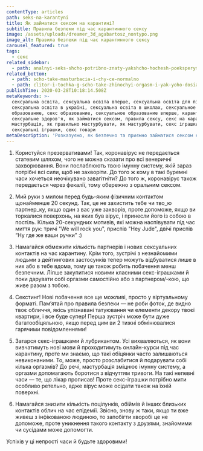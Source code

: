 ```yaml
---
contentType: articles
path: seks-na-karantyni
title: Як займатися сексом на карантині?
subtitle: Правила безпеки під час карантинного сексу
image: /assets/uploads/dreamer_3d_agabartosz_nontypo.png
image_alt: Правила безпеки під час карантинного сексу
carousel_featured: true
tags:
  - секс
related_sidebar:
  - path: analnyi-seks-shcho-potribno-znaty-yakshcho-hochesh-poeksperymentuvaty
related_bottom:
  - path: scho-take-masturbacia-i-chy-ce-normalno
  - path: clitor-i-tochka-g-scho-take-zhinochyi-orgasm-i-yak-yoho-dosiahty
publishTime: 2020-03-28T10:18:14.508Z
metaKeywords: >-
  сексуальна освіта, сексуальна освіта вперше, сексуальна освіта для підлітків,
  сексуальна освіта в україні, сексуальна освіта в школах, сексуальное
  образование, секс образование, сексуальное образование вперше, карантин,
  сексуальне здоров'я, як займатися сексом, правила сексу, секс на карантині,
  мастурбація, як правильно мастурбувати, як мастурбувати, секс іграшки,
  сексуальні іграшки, секс товари
metaDescription: 'Розказуємо, як безпечно та приємно займатися сексом на карантині '
---
```

1. Користуйся презервативами! Так, коронавірус не передається статевим шляхом, чого не можна сказати про всі венеричні захворювання. Вони послаблюють твою імунну систему, якій зараз потрібні всі сили, щоб не захворіти. До того ж кому в такі буремні часи хочеться неочікувано завагітніти? До того ж, коронавірус також передається через фекалії, тому обережно з оральним сексом.

2. Мий руки з милом перед будь-яким фізичним контактом щонайменше 20 секунд. Так, це не захистить тебе чи тво_ю партнер_ку, якщо один з вас уже захворів, проте допоможе, якщо ви торкалися поверхонь, на яких був вірус, і принесли його із собою в постіль. Кілька 20-секундних мотивів, які можна наспівувати під час миття рук: тричі "We will rock you", приспів "Hey Jude", двічі приспів “Ну где же ваши ручки” :)

3. Намагайся обмежити кількість партнерів і нових сексуальних контактів на час карантину. Крім того, зустрічі з незнайомими людьми з дейтингових застосунків тепер можуть відбуватися лише в них або в тебе вдома, тому це також робить побачення менш безпечним. Ліпше закупитися новими класними секс-іграшками й поки дарувати собі оргазми самостійно або з партнером/-кою, що живе разом з тобою. 

4. Секстинг! Нові побачення все ще можливі, просто у віртуальному форматі. Пам’ятай про правила безпеки — не роби фоток, де видно твоє обличчя, якісь упізнавані татуювання чи елементи декору твоєї квартири, і все буде супер! Перша зустріч може бути дуже багатообіцяльною, якщо перед цим ви 2 тижні обмінювалися гарячими повідомленнями!

5. Затарся секс-іграшками й лубрикантом. Усі вихваляються, як вони вивчатимуть нові мови й проходитимуть онлайн-курси під час карантину, проте ми знаємо, що такі обіцянки часто залишаються невиконаними. То, може, просто розслабитися й подарувати собі кілька оргазмів? До речі, мастурбація зміцнює імунну систему, а оргазми допомагають боротися з відчуттям тривоги. На такі непевні часи — те, що лікар прописав! Проте секс-іграшки потрібно мити особливо ретельно, адже вірус може осідати також на їхній поверхні.

6. Намагайся знизити кількість поцілунків, обіймів й інших близьких контактів облич на час епідемії. Звісно, знову ж таки, якщо ти вже живеш з інфікованою людиною, то запобігти хворобі це не допоможе, проте уникнення такого контакту з друзями, знайомими чи сусідами може допомогти. 

Успіхів у ці непрості часи й будьте здоровими!

